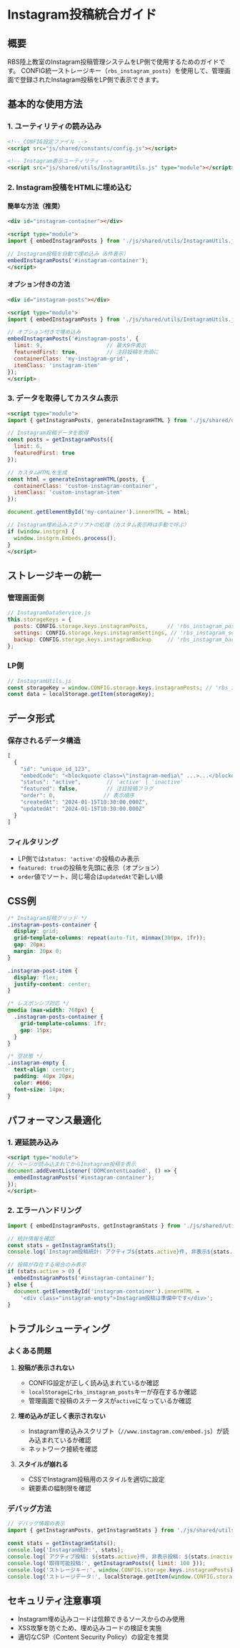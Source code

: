 # Instagram投稿統合ガイド

## 概要
RBS陸上教室のInstagram投稿管理システムをLP側で使用するためのガイドです。
CONFIG統一ストレージキー（`rbs_instagram_posts`）を使用して、管理画面で登録されたInstagram投稿をLP側で表示できます。

## 基本的な使用方法

### 1. ユーティリティの読み込み
```html
<!-- CONFIG設定ファイル -->
<script src="js/shared/constants/config.js"></script>

<!-- Instagram表示ユーティリティ -->
<script src="js/shared/utils/InstagramUtils.js" type="module"></script>
```

### 2. Instagram投稿をHTMLに埋め込む

#### 簡単な方法（推奨）
```html
<div id="instagram-container"></div>

<script type="module">
import { embedInstagramPosts } from './js/shared/utils/InstagramUtils.js';

// Instagram投稿を自動で埋め込み（6件表示）
embedInstagramPosts('#instagram-container');
</script>
```

#### オプション付きの方法
```html
<div id="instagram-posts"></div>

<script type="module">
import { embedInstagramPosts } from './js/shared/utils/InstagramUtils.js';

// オプション付きで埋め込み
embedInstagramPosts('#instagram-posts', {
  limit: 9,                    // 最大9件表示
  featuredFirst: true,         // 注目投稿を先頭に
  containerClass: 'my-instagram-grid',
  itemClass: 'instagram-item'
});
</script>
```

### 3. データを取得してカスタム表示

```html
<script type="module">
import { getInstagramPosts, generateInstagramHTML } from './js/shared/utils/InstagramUtils.js';

// Instagram投稿データを取得
const posts = getInstagramPosts({
  limit: 6,
  featuredFirst: true
});

// カスタムHTMLを生成
const html = generateInstagramHTML(posts, {
  containerClass: 'custom-instagram-container',
  itemClass: 'custom-instagram-item'
});

document.getElementById('my-container').innerHTML = html;

// Instagram埋め込みスクリプトの処理（カスタム表示時は手動で呼ぶ）
if (window.instgrm) {
  window.instgrm.Embeds.process();
}
</script>
```

## ストレージキーの統一

### 管理画面側
```javascript
// InstagramDataService.js
this.storageKeys = {
  posts: CONFIG.storage.keys.instagramPosts,      // 'rbs_instagram_posts'
  settings: CONFIG.storage.keys.instagramSettings, // 'rbs_instagram_settings'
  backup: CONFIG.storage.keys.instagramBackup     // 'rbs_instagram_backup'
};
```

### LP側
```javascript
// InstagramUtils.js
const storageKey = window.CONFIG.storage.keys.instagramPosts; // 'rbs_instagram_posts'
const data = localStorage.getItem(storageKey);
```

## データ形式

### 保存されるデータ構造
```javascript
[
  {
    "id": "unique_id_123",
    "embedCode": "<blockquote class=\"instagram-media\" ...>...</blockquote>",
    "status": "active",        // 'active' | 'inactive'
    "featured": false,         // 注目投稿フラグ
    "order": 0,               // 表示順序
    "createdAt": "2024-01-15T10:30:00.000Z",
    "updatedAt": "2024-01-15T10:30:00.000Z"
  }
]
```

### フィルタリング
- LP側では`status: 'active'`の投稿のみ表示
- `featured: true`の投稿を先頭に表示（オプション）
- `order`値でソート、同じ場合は`updatedAt`で新しい順

## CSS例

```css
/* Instagram投稿グリッド */
.instagram-posts-container {
  display: grid;
  grid-template-columns: repeat(auto-fit, minmax(300px, 1fr));
  gap: 20px;
  margin: 20px 0;
}

.instagram-post-item {
  display: flex;
  justify-content: center;
}

/* レスポンシブ対応 */
@media (max-width: 768px) {
  .instagram-posts-container {
    grid-template-columns: 1fr;
    gap: 15px;
  }
}

/* 空状態 */
.instagram-empty {
  text-align: center;
  padding: 40px 20px;
  color: #666;
  font-size: 14px;
}
```

## パフォーマンス最適化

### 1. 遅延読み込み
```html
<script type="module">
// ページが読み込まれてからInstagram投稿を表示
document.addEventListener('DOMContentLoaded', () => {
  embedInstagramPosts('#instagram-container');
});
</script>
```

### 2. エラーハンドリング
```javascript
import { embedInstagramPosts, getInstagramStats } from './js/shared/utils/InstagramUtils.js';

// 統計情報を確認
const stats = getInstagramStats();
console.log(`Instagram投稿統計: アクティブ${stats.active}件, 非表示${stats.inactive}件 / 全${stats.total}件`);

// 投稿が存在する場合のみ表示
if (stats.active > 0) {
  embedInstagramPosts('#instagram-container');
} else {
  document.getElementById('instagram-container').innerHTML = 
    '<div class="instagram-empty">Instagram投稿は準備中です</div>';
}
```

## トラブルシューティング

### よくある問題

1. **投稿が表示されない**
   - CONFIG設定が正しく読み込まれているか確認
   - `localStorage`に`rbs_instagram_posts`キーが存在するか確認
   - 管理画面で投稿のステータスが`active`になっているか確認

2. **埋め込みが正しく表示されない**
   - Instagram埋め込みスクリプト（`//www.instagram.com/embed.js`）が読み込まれているか確認
   - ネットワーク接続を確認

3. **スタイルが崩れる**
   - CSSでInstagram投稿用のスタイルを適切に設定
   - 親要素の幅制限を確認

### デバッグ方法

```javascript
// デバッグ情報の表示
import { getInstagramPosts, getInstagramStats } from './js/shared/utils/InstagramUtils.js';

const stats = getInstagramStats();
console.log('Instagram統計:', stats);
console.log(`アクティブ投稿: ${stats.active}件, 非表示投稿: ${stats.inactive}件, 注目投稿: ${stats.featured}件`);
console.log('取得可能投稿:', getInstagramPosts({ limit: 100 }));
console.log('ストレージキー:', window.CONFIG.storage.keys.instagramPosts);
console.log('ストレージデータ:', localStorage.getItem(window.CONFIG.storage.keys.instagramPosts));
```

## セキュリティ注意事項

- Instagram埋め込みコードは信頼できるソースからのみ使用
- XSS攻撃を防ぐため、埋め込みコードの検証を実施
- 適切なCSP（Content Security Policy）の設定を推奨 